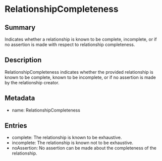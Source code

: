 <!-- Automatically generated by spec-parser v2.0.0 on 2024-01-08T22:20:56.273795+00:00 -->
<!-- SPDX-License-Identifier: Community-Spec-1.0 -->

# RelationshipCompleteness

## Summary

Indicates whether a relationship is known to be complete, incomplete, or if no assertion is made with respect to relationship completeness.


## Description

RelationshipCompleteness indicates whether the provided relationship is known to be complete, known to be incomplete, or if no assertion is made by the relationship creator.


## Metadata

- name: RelationshipCompleteness



## Entries

- complete: The relationship is known to be exhaustive.
- incomplete: The relationship is known not to be exhaustive.
- noAssertion: No assertion can be made about the completeness of the relationship.

